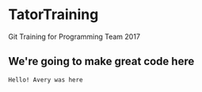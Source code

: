 # TatorTraining
Git Training for Programming Team 2017

## We're going to make great code here

```
Hello! Avery was here
```
